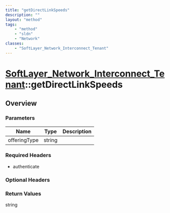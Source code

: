 ```yaml
---
title: "getDirectLinkSpeeds"
description: ""
layout: "method"
tags:
    - "method"
    - "sldn"
    - "Network"
classes:
    - "SoftLayer_Network_Interconnect_Tenant"
---
```

# [SoftLayer_Network_Interconnect_Tenant](/reference/services/SoftLayer_Network_Interconnect_Tenant)::getDirectLinkSpeeds




## Overview 


### Parameters 
|Name | Type | Description |
| --- | --- | --- |
|offeringType| string| |


### Required Headers
* authenticate

### Optional Headers

### Return Values
string

